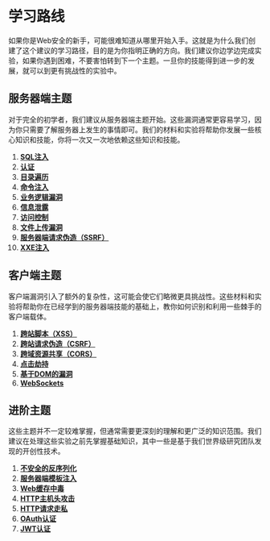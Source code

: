 # 学习路线

如果你是Web安全的新手，可能很难知道从哪里开始入手。这就是为什么我们创建了这个建议的学习路径，目的是为你指明正确的方向。我们建议你边学边完成实验，如果你遇到困难，不要害怕转到下一个主题。一旦你的技能得到进一步的发展，就可以到更有挑战性的实验中。

## 服务器端主题

对于完全的初学者，我们建议从服务器端主题开始。这些漏洞通常更容易学习，因为你只需要了解服务器上发生的事情即可。我们的材料和实验将帮助你发展一些核心知识和技能，你将一次又一次地依赖这些知识和技能。

1. [**SQL注入**](server-side/0-sql-injection/)
2. [**认证**](server-side/1-authentication/)
3. [**目录遍历**](server-side/2-file-path-traversal/)
4. [**命令注入**](server-side/3-os-command-injection/)
5. [**业务逻辑漏洞**](server-side/4-logic-flaws/)
6. [**信息泄露**](server-side/5-information-disclosure/)
7. [**访问控制**](server-side/6-access-control/)
8. [**文件上传漏洞**](server-side/7-file-upload/)
9. [**服务器端请求伪造（SSRF）**](server-side/8-ssrf/)
10. [**XXE注入**](server-side/9-xxe/)

## 客户端主题

客户端漏洞引入了额外的复杂性，这可能会使它们略微更具挑战性。这些材料和实验将帮助你在已经学到的服务器端技能的基础上，教你如何识别和利用一些棘手的客户端载体。

1. [**跨站脚本（XSS）**](client-side/0-cross-site-scripting/)
2. [**跨站请求伪造（CSRF）**](client-side/1-csrf/)
3. [**跨域资源共享（CORS）**](client-side/2-cors/)
4. [**点击劫持**](client-side/3-clickjacking/)
5. [**基于DOM的漏洞**](client-side/4-dom-based/)
6. [**WebSockets**](client-side/5-websocket/)

## 进阶主题

这些主题并不一定较难掌握，但通常需要更深刻的理解和更广泛的知识范围。我们建议在处理这些实验之前先掌握基础知识，其中一些是基于我们世界级研究团队发现的开创性技术。

1. [**不安全的反序列化**](advanced/0-deserialization/)
2. [**服务器端模板注入**](advanced/1-server-side-template-injection/)
3. [**Web缓存中毒**](advanced/2-web-cache-poisoning/)
4. [**HTTP主机头攻击**](advanced/3-host-header/)
5. [**HTTP请求走私**](advanced/4-request-smuggling/)
6. [**OAuth认证**](advanced/5-oauth/)
7. [**JWT认证**](advanced/6-jwt/)
